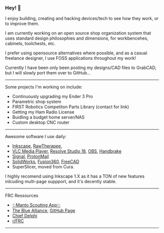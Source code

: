 ### Hey! 👋

I enjoy building, creating and hacking devices/tech to see how they work, or to improve them. 

I am currently working on an open source shop organization system that uses standard design philosophies and dimensions, for workbencehes, cabinets, toolchests, etc.

I prefer using opensource alternatives where possible, and as a casual freelance designer, I use FOSS applications throughout my work!

Currently I have been only been posting my designs/CAD files to GrabCAD, but I will slowly port them over to GitHub...

---
Some projects I'm working on include:
- Continuously upgrading my Ender 3 Pro
- Parametric shop system
- FIRST Robotics Competiton Parts Library (contact for link)
- Getting my Ham Radio License
- Buidling a budget home server/NAS
- Custom desktop CNC router

---
Awesome software I use daily:
- [Inkscape](https://inkscape.org/), [RawTherapee](https://www.rawtherapee.com/),
- [VLC Media Player](https://www.videolan.org/), [Resolve Studio 18](https://www.blackmagicdesign.com/ca/products/davinciresolve), [OBS](https://obsproject.com/), [Handbrake](https://handbrake.fr/)
- [Signal](https://signal.org/), [ProtonMail](https://protonmail.com/)
- [SolidWorks](https://www.solidworks.com/), [Fusion360](https://www.autodesk.ca/en/products/fusion-360/overview), [FreeCAD](https://www.freecadweb.org/)
- SuperSlicer, moved from Cura.

I highly recomend using Inkscape 1.X as it has a TON of new features inlcuding multi-page suppport, and it's decently stable.

---
FRC Ressources
- [✨Manto Scouting App✨](https://manto.team3161.ca/)
- [The Blue Alliance](https://www.thebluealliance.com/), [GitHub Page](https://github.com/the-blue-alliance/the-blue-alliance)
- [Chief Delphi](https://www.chiefdelphi.com/)
- [r/FRC](https://reddit.com/r/frc)

---

